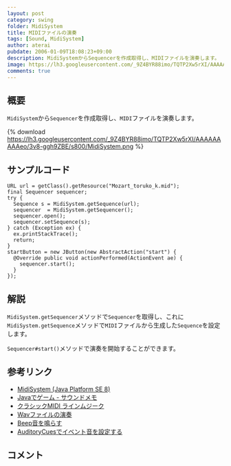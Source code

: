 ```yaml
---
layout: post
category: swing
folder: MidiSystem
title: MIDIファイルの演奏
tags: [Sound, MidiSystem]
author: aterai
pubdate: 2006-01-09T18:08:23+09:00
description: MidiSystemからSequencerを作成取得し、MIDIファイルを演奏します。
image: https://lh3.googleusercontent.com/_9Z4BYR88imo/TQTP2Xw5rXI/AAAAAAAAAeo/3v8-ggh9ZBE/s800/MidiSystem.png
comments: true
---
```

## 概要
`MidiSystem`から`Sequencer`を作成取得し、`MIDI`ファイルを演奏します。

{% download https://lh3.googleusercontent.com/_9Z4BYR88imo/TQTP2Xw5rXI/AAAAAAAAAeo/3v8-ggh9ZBE/s800/MidiSystem.png %}

## サンプルコード
<pre class="prettyprint"><code>URL url = getClass().getResource("Mozart_toruko_k.mid");
final Sequencer sequencer;
try {
  Sequence s = MidiSystem.getSequence(url);
  sequencer  = MidiSystem.getSequencer();
  sequencer.open();
  sequencer.setSequence(s);
} catch (Exception ex) {
  ex.printStackTrace();
  return;
}
startButton = new JButton(new AbstractAction("start") {
  @Override public void actionPerformed(ActionEvent ae) {
    sequencer.start();
  }
});
</code></pre>

## 解説
`MidiSystem.getSequencer`メソッドで`Sequencer`を取得し、これに`MidiSystem.getSequence`メソッドで`MIDI`ファイルから生成した`Sequence`を設定します。

`Sequencer#start()`メソッドで演奏を開始することができます。

## 参考リンク
- [MidiSystem (Java Platform SE 8)](https://docs.oracle.com/javase/jp/8/docs/api/javax/sound/midi/MidiSystem.html)
- [Javaでゲーム - サウンドメモ](http://muimi.com/j/game/sound/)
- [クラシックMIDI ラインムジーク](http://classic-midi.com/)
- [Wavファイルの演奏](http://ateraimemo.com/Swing/Sound.html)
- [Beep音を鳴らす](http://ateraimemo.com/Swing/Beep.html)
- [AuditoryCuesでイベント音を設定する](http://ateraimemo.com/Swing/AuditoryCues.html)

<!-- dummy comment line for breaking list -->

## コメント
